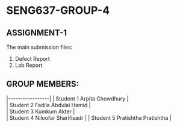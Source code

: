 # SENG637-GROUP-4

## ASSIGNMENT-1

The main submission files:

1. Defect Report
2. Lab Report

## GROUP MEMBERS:

|-----------------|
| Student 1 Arpita Chowdhury                |   
| Student 2 Fadila Abdulai Hamid             |   
| Student 3 Kumkum Akter             |   
| Student 4 Niloofar Sharifisadr              |
| Student 5 Pratishtha Pratishtha |  

